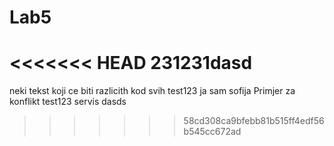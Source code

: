 # Lab5
<<<<<<< HEAD
231231dasd
=======
neki tekst koji ce biti razlicith kod svih
test123
ja sam sofija
Primjer za konflikt
test123
servis
dasds
>>>>>>> 58cd308ca9bfebb81b515ff4edf56b545cc672ad

